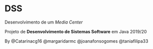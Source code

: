 # DSS
Desenvolvimento de um *Media Center*

Projeto de **Desenvolvimento de Sistemas Software** em Java 2019/20

By @Catarinacg16
@margaridarmc
@joanafonsogomes
@taniafilipa33
